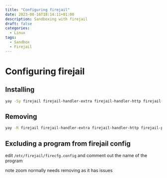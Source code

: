 ```yaml
---
title: "Configuring firejail"
date: 2023-08-16T18:14:11+01:00
description: Sandboxing with firejail
draft: false
categories:
  - Linux
tags:
  - Sandbox
  - Firejail
---
```

#  Configuring firejail

## Installing

```bash
yay -Sy firejail firejail-handler-extra firejail-handler-http firejail-pacman-hook
```

## Removing

```bash
yay -R firejail firejail-handler-extra firejail-handler-http firejail-pacman-hook
```

## Excluding a program from firejail config

edit ``/etc/firejail/firecfg.config`` and comment out the name of the program

note zoom normally needs removing as it has issues
